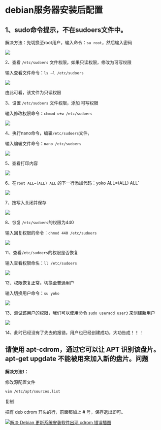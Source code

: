 # debian服务器安装后配置

## 1、sudo命令提示，不在sudoers文件中。

解决方法：先切换至root用户，输入命令：`su root`，然后输入密码

![](https://pic1.zhimg.com/80/v2-1c47cdf0fcda338d912edede4ed65de4_1440w.webp)

2、查看 `/etc/sudoers` 文件权限，如果只读权限，修改为可写权限

输入查看文件命令：`ls –l /etc/sudoers`

![](https://pic2.zhimg.com/80/v2-8f3bb88c86d6fb6a3f763b90b01020ed_1440w.webp)

由此可看，该文件为只读权限

3、设置 `/etc/sudoers` 文件权限，添加 可写权限

输入修改权限命令：`chmod u+w /etc/sudoers`

![](https://pic4.zhimg.com/80/v2-8e88514c802e9c19d154eb75ef44071f_1440w.webp)

4、执行nano命令，编辑`/etc/sudoers`文件，

输入编辑文件命令：`nano /etc/sudoers`

![](https://pic2.zhimg.com/80/v2-34228d384c9207849485139d42710891_1440w.webp)

5、查看打印内容

![](https://pic3.zhimg.com/80/v2-9972d62327169d33337f70709612942e_1440w.webp)

6、在`root ALL=(ALL) ALL` 的下一行添加代码：yoko  ALL=(ALL) ALL`

![](https://pic4.zhimg.com/80/v2-eab5130293a5072c6072368d228bf2df_1440w.webp)

7、按写入关闭并保存

![](https://pic1.zhimg.com/80/v2-d5f7dca7f232b952c5852bbe3cb8f0b4_1440w.webp)

8、恢复 `/etc/sudoers`的权限为440

输入回复权限的命令：`chmod 440 /etc/sudoers`

![](https://pic3.zhimg.com/80/v2-c8236c7e6257287a17c2e661f4d46612_1440w.webp)

11、查看`/etc/sudoers`的权限是否恢复

输入查看权限命名：`ll /etc/sudoers`

![](https://pic1.zhimg.com/80/v2-9d5a7e78bbbb2739f2b358c60598d9e8_1440w.webp)

12、权限恢复正常，切换至普通用户

输入切换用户命令：`su yoko`

![](https://pic4.zhimg.com/80/v2-79ea96c61cf7ca1d02fed999085f4eeb_1440w.webp)

13、测试该用户的权限，我们可以使用命令 `sudo useradd user3` 来创建新用户

![](https://pic3.zhimg.com/80/v2-0c8f5828287340835fae7acf20acf62a_1440w.webp)

14、此时已经没有了先去的报错，用户也已经创建成功，大功告成！！！



## 请使用 apt-cdrom，通过它可以让 APT 识别该盘片。apt-get upgdate 不能被用来加入新的盘片。问题

**解决方法1：**

修改源配置文件

```html
vim /etc/apt/sources.list
```

复制

把有 deb cdrom 开头的行，前面都加上 # 号，保存退出即可。

[![解决 Debian 更新系统安装软件出现 cdrom 错误插图](https://www.11343.com/wp-content/uploads/2023/06/debian_cdrom_02.png "解决 Debian 更新系统安装软件出现 cdrom 错误插图")](https://www.11343.com/wp-content/uploads/2023/06/debian_cdrom_02.png)
